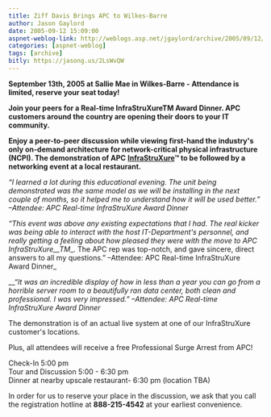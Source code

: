 ```yaml
---
title: Ziff Davis Brings APC to Wilkes-Barre
author: Jason Gaylord
date: 2005-09-12 15:09:00
aspnet-weblog-link: http://weblogs.asp.net/jgaylord/archive/2005/09/12/424921.aspx
categories: [aspnet-weblog]
tags: [archive]
bitly: https://jasong.us/2LsWvQW
---
```


**September 13th, 2005 at Sallie Mae in Wilkes-Barre - Attendance is limited, reserve your seat today!**  
  
**Join your peers for a Real-time InfraStruXureTM Award Dinner. APC customers around the country are opening their doors to your IT community.**  
  
**Enjoy a peer-to-peer discussion while viewing first-hand the industry's only on-demand architecture for network-critical physical infrastructure (NCPI). The demonstration of APC** [**InfraStruXure**](http://www.apcc.com/products/infrastruxure/index.cfm)**™ to be followed by a networking event at a local restaurant.**  
  
_“I learned a lot during this educational evening. The unit being demonstrated was the same model as we will be installing in the next couple of months, so it helped me to understand how it will be used better.” –Attendee: APC Real-time InfraStruXure Award Dinner_  
  
_“This event was above any existing expectations that I had. The real kicker was being able to interact with the host IT-Department's personnel, and really getting a feeling about how pleased they were with the move to APC InfraStruXure__TM__. The APC rep was top-notch, and gave sincere, direct answers to all my questions.” –Attendee: APC Real-time InfraStruXure Award Dinner_  
  
__“_It was an incredible display of how in less than a year you can go from a horrible server room to a beautifully ran data center, both clean and professional. I was very impressed.” –Attendee: APC Real-time InfraStruXure Award Dinner_  
  
The demonstration is of an actual live system at one of our InfraStruXure customer's locations.  
  
Plus, all attendees will receive a free Professional Surge Arrest from APC!  
  
Check-In 5:00 pm  
Tour and Discussion 5:00 - 6:30 pm  
Dinner at nearby upscale restaurant- 6:30 pm (location TBA)  
  
In order for us to reserve your place in the discussion, we ask that you call the registration hotline at **888-215-4542** at your earliest convenience.